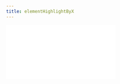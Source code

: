 ```yaml
---
title: elementHighlightByX
---
```


<embed src="@/docs/api/interaction/elementHighlightByX.zh.md"></embed>